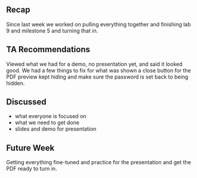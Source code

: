 ## Recap
Since last week we worked on pulling everything together and finishing lab 9 and milestone 5 and turning that in.

## TA Recommendations
Viewed what we had for a demo, no presentation yet, and said it looked good. We had a few things to fix for what was shown a close button for the PDF preview kept hiding and make sure the password is set back to being hidden.
## Discussed
- what everyone is focused on
- what we need to get done
- slides and demo for presentation
## Future Week
Getting everything fine-tuned and practice for the presentation and get the PDF ready to turn in.

&nbsp;&nbsp;&nbsp;&nbsp;&nbsp;&nbsp;